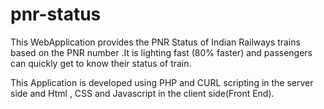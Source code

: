 pnr-status
==========
This WebApplication provides the PNR Status of Indian Railways trains based on the PNR number .It is lighting fast (80% faster) and passengers can quickly get to know their status of train.

This Application is developed using PHP and CURL scripting in the server side and Html , CSS and Javascript in the client side(Front End).
